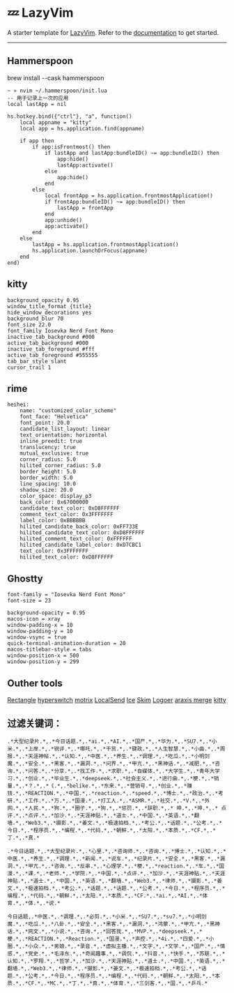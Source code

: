 # 💤 LazyVim

A starter template for [LazyVim](https://github.com/LazyVim/LazyVim).
Refer to the [documentation](https://lazyvim.github.io/installation) to get started.


---


## Hammerspoon

brew install --cask hammerspoon

```
~ » nvim ~/.hammerspoon/init.lua
-- 用于记录上一次的应用
local lastApp = nil

hs.hotkey.bind({"ctrl"}, "a", function()
    local appname = "kitty"
    local app = hs.application.find(appname)

    if app then
        if app:isFrontmost() then
            if lastApp and lastApp:bundleID() ~= app:bundleID() then
                app:hide()
                lastApp:activate()
            else
                app:hide()
            end
        else
            local frontApp = hs.application.frontmostApplication()
            if frontApp:bundleID() ~= app:bundleID() then
                lastApp = frontApp
            end
            app:unhide()
            app:activate()
        end
    else
        lastApp = hs.application.frontmostApplication()
        hs.application.launchOrFocus(appname)
    end
end)
```

## kitty

```
background_opacity 0.95
window_title_format {title}
hide_window_decorations yes
background_blur 70
font_size 22.0
font_family Iosevka Nerd Font Mono
inactive_tab_background #000
active_tab_background #000
inactive_tab_foreground #fff
active_tab_foreground #555555
tab_bar_style slant
cursor_trail 1
```

## rime

```
heihei:
    name: "customized_color_scheme"
    font_face: "Helvetica"
    font_point: 20.0
    candidate_list_layout: linear
    text_orientation: horizontal
    inline_preedit: true
    translucency: true
    mutual_exclusive: true
    corner_radius: 5.0
    hilited_corner_radius: 5.0
    border_height: 5.0
    border_width: 5.0
    line_spacing: 10.0
    shadow_size: 20.0
    color_space: display_p3
    back_color: 0x67000000
    candidate_text_color: 0xD8FFFFFF
    comment_text_color: 0x3FFFFFFF
    label_color: 0xBBBBBB
    hilited_candidate_back_color: 0xFF733E
    hilited_candidate_text_color: 0xD8FFFFFF
    hilited_comment_text_color: 0xFFFFFF
    hilited_candidate_label_color: 0xD7CBC1
    text_color: 0x3FFFFFFF
    hilited_text_color: 0xD8FFFFFF

```

## Ghostty

```
font-family = "Iosevka Nerd Font Mono" 
font-size = 23

background-opacity = 0.95
macos-icon = xray
window-padding-x = 10
window-padding-y = 10
window-vsync = true
quick-terminal-animation-duration = 20
macos-titlebar-style = tabs
window-position-x = 500
window-position-y = 299
```


## Outher tools

[Rectangle](https://rectangleapp.com/)
[hyperswitch](https://bahoom.com/hyperswitch/get)
[motrix](https://motrix.app/)
[LocalSend](https://localsend.org/)
[Ice](https://github.com/jordanbaird/Ice)
[Skim](https://skim-app.sourceforge.io/)
[Logoer](https://github.com/lihaoyun6/Logoer)
[araxis merge](https://www.araxis.com/merge/index.en)
[kitty](https://github.com/kovidgoyal/kitty)

## 过滤关键词：

```
.*大型纪录片.*,.*今日话题.*,.*ai.*,.*AI.*,.*国产.*,.*华为.*,.*SU7.*,.*小米.*,.*上岸.*,.*锐评.*,.*哪吒.*,.*干货.*,.*键政.*,.*人生智慧.*,.*小曲.*,.*周报.*,.*天涯神帖.*,.*认知.*,.*中医.*,.*养生.*,.*调理.*,.*吃瓜.*,.*小明剑魔.*,.*安全.*,.*黑客.*,.*漏洞.*,.*问界.*,.*甲亢.*,.*黑神话.*,.*减肥.*,.*咨询.*,.*问答.*,.*分享.*,.*找工作.*,.*求职.*,.*自媒体.*,.*大学生.*,.*青年大学习.*,.*创业.*,.*毕业生.*,.*deepseek.*,.*社会主义.*,.*进行曲.*,.*梗.*,.*销量.*,.*？.*,.*《.*,.*belike.*,.*东来.*,.*营销号.*,.*创业.*,.*赚钱.*,.*REACTION.*,.*中国.*,.*reaction.*,.*speed.*,.*博士.*,.*政治.*,.*考研.*,.*工作.*,.*万.*,.*国漫.*,.*打工人.*,.*ASMR.*,.*社交.*,.*V.*,.*外网.*,.*人民.*,.*狗.*,.*圈子.*,.*狗.*,.*惩罚.*,.*辞职.*,.* 坤.*,.*坤.*,.* 点评.*,.*点评.*,.*加沙.*,.*天涯神贴.*,.*道士.*,.*中国.*,.*英语.*,.*翻墙.*,.*Web3.*,.*摄影.*,.*姜文.*,.*极速拍档.*,.*考公.*,.*话题.*,.*公考.*,.*今日.*,.*程序员.*,.*编程.*,.*代码.*,.*朝鲜.*,.*太阳.*,.*本质.*,.*CF.*,.*丁.*,.*真.*

.*今日话题.*,.*大型纪录片.*,.*心里.*,.*咨询师.*,.*咨询.*,.*博士.*,.*认知.*,.*中医.*,.*养生.*,.*调理.*,.*新闻.*,.*说车.*,.*纪录片.*,.*安全.*,.*黑客.*,.*漏洞.*,.*甲亢.*,.*咨询.*,.*反串.*,.*心理学.*,.*梗.*,.*reaction.*,.*车.*,.*国漫.*,.*课.*,.*老师.*,.*学院.*,.*中国.*,.*点评.*,.*加沙.*,.*天涯神贴.*,.*天涯神贴.*,.*道士.*,.*中国.*,.*英语.*,.*翻墙.*,.*Web3.*,.*律师.*,.*摄影.*,.*姜文.*,.*极速拍档.*,.*考公.*,.*话题.*,.*话题.*,.*公考.*,.*今日.*,.*程序员.*,.*编程.*,.*代码.*,.*朝鲜.*,.*太阳.*,.*本质.*,.*CF.*,.*ai.*,.*AI.*,.*体育.*,.*体.*,.*说.*

今日话题,.*中医.*,.*调理.*,.*必剪.*,.*小米.*,.*SU7.*,.*su7.*,.*小明剑魔.*,.*吃瓜.*,.*八卦.*,.*安全.*,.*黑客.*,.*漏洞.*,.*鸿蒙.*,.*甲亢.*,.*黑神话.*,.*网文.*,.*小说.*,.*咨询.*,.*回答我.*,.*MVP.*,.*deepseek.*,.*梗.*,.*REACTION.*,.*Reaction.*,.*国漫.*,.*声控.*,.*4i.*,.*四爱.*,.*小圈.*,.*小众.*,.*男娘.*,.*录音.*,.*虚拟主播.*,.*文字.*,.*文学.*,.*国产.*,.*情感.*,.*党史.*,.*毛泽东.*,.*奇闻趣事.*,.*调侃.*,.*抖音.*,.*快手.*,.*苏联.*,.*认知.*,.*罗翔.*,.*哲学.*,.*加沙.*,.*天涯神贴.*,.*道士.*,.*中国.*,.*英语.*,.*翻墙.*,.*Web3.*,.*律师.*,.*摄影.*,.*姜文.*,.*极速拍档.*,.*考公.*,.*话题.*,.*公考.*,.*今日.*,.*程序员.*,.*编程.*,.*代码.*,.*朝鲜.*,.*太阳.*,.*本质.*,.*CF.*,.*MC.*,.*丁.*,.*真.*,.*体育.*,.*三剑客.*,.*国.*,.*乒乓.*
```
